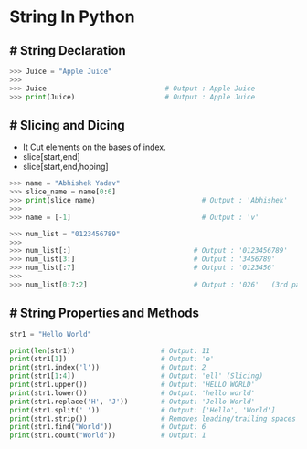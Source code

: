 # String In Python


## # String Declaration

``` py
>>> Juice = "Apple Juice"
>>>
>>> Juice                             # Output : Apple Juice 
>>> print(Juice)                      # Output : Apple Juice
```

## # Slicing and Dicing

- It Cut elements on the bases of index.
- slice[start,end]
- slice[start,end,hoping]

``` py
>>> name = "Abhishek Yadav"
>>> slice_name = name[0:6]
>>> print(slice_name)                          # Output : 'Abhishek'
>>>
>>> name = [-1]                                # Output : 'v'
```

``` py
>>> num_list = "0123456789"
>>>
>>> num_list[:]                              # Output : '0123456789'
>>> num_list[3:]                             # Output : '3456789'
>>> num_list[:7]                             # Output : '0123456'
>>>
>>> num_list[0:7:2]                          # Output : '026'   (3rd parameter is for hoping)
```

## # String Properties and Methods

``` py
str1 = "Hello World"

print(len(str1))                     # Output: 11
print(str1[1])                       # Output: 'e'
print(str1.index('l'))               # Output: 2
print(str1[1:4])                     # Output: 'ell' (Slicing)
print(str1.upper())                  # Output: 'HELLO WORLD'
print(str1.lower())                  # Output: 'hello world'
print(str1.replace('H', 'J'))        # Output: 'Jello World'
print(str1.split(' '))               # Output: ['Hello', 'World']
print(str1.strip())                  # Removes leading/trailing spaces
print(str1.find("World"))            # Output: 6
print(str1.count("World"))           # Output: 1
```




















